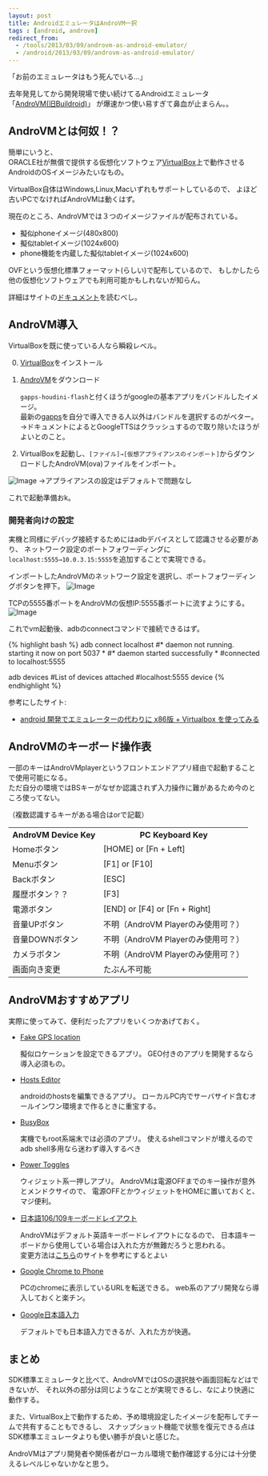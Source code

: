 ```yaml
---
layout: post
title: AndroidエミュレータはAndroVM一択
tags : [android, androvm]
redirect_from: 
  - /tools/2013/03/09/androvm-as-android-emulator/
  - /android/2013/03/09/androvm-as-android-emulator/
---
```



「お前のエミュレータはもう死んでいる…」

去年発見してから開発現場で使い続けてるAndroidエミュレータ  
「[AndroVM(旧Buildroid)](http://androvm.org/blog/download/)」
が爆速かつ使い易すぎて鼻血が止まらん。。


## AndroVMとは何奴！？

簡単にいうと、  
ORACLE社が無償で提供する仮想化ソフトウェア[VirtualBox](https://www.virtualbox.org/)上で動作させるAndroidのOSイメージみたいなもの。

VirtualBox自体はWindows,Linux,Macいずれもサポートしているので、
よほど古いPCでなければAndroVMは動くはず。

現在のところ、AndroVMでは３つのイメージファイルが配布されている。

* 擬似phoneイメージ(480x800)
* 擬似tabletイメージ(1024x600)
* phone機能を内蔵した擬似tabletイメージ(1024x600)

OVFという仮想化標準フォーマット(らしい)で配布しているので、
もしかしたら他の仮想化ソフトウェアでも利用可能かもしれないが知らん。

詳細はサイトの[ドキュメント](http://androvm.org/blog/androvm-documentation/)を読むべし。

## AndroVM導入

VirtualBoxを既に使っている人なら瞬殺レベル。

0. [VirtualBox](https://www.virtualbox.org/wiki/Downloads)をインストール
1. [AndroVM](http://androvm.org/blog/download/)をダウンロード

	`gapps-houdini-flash`と付くほうがgoogleの基本アプリをバンドルしたイメージ。  
	最新の[gapps](http://goo.im/gapps)を自分で導入できる人以外はバンドルを選択するのがベター。  
	→ドキュメントによるとGoogleTTSはクラッシュするので取り除いたほうがよいとのこと。

2. VirtualBoxを起動し、`[ファイル]→[仮想アプライアンスのインポート]`からダウンロードしたAndroVM(ova)ファイルをインポート。

![Image](https://www.googledrive.com/host/0B30bERhjS_icZGxLRlRoRUlmM1k)
→アプライアンスの設定はデフォルトで問題なし  

これで起動準備おk。


### 開発者向けの設定

実機と同様にデバッグ接続するためにはadbデバイスとして認識させる必要があり、
ネットワーク設定のポートフォワーディングに`localhost:5555→10.0.3.15:5555`を追加することで実現できる。

インポートしたAndroVMのネットワーク設定を選択し、ポートフォワーディングボタンを押下。
![Image](https://www.googledrive.com/host/0B30bERhjS_icTDVMU004bE9zMXM)

TCPの5555番ポートをAndroVMの仮想IP:5555番ポートに流すようにする。
![Image](https://www.googledrive.com/host/0B30bERhjS_icazFIOU9WMk45WjQ)

これでvm起動後、adbのconnectコマンドで接続できるはず。

{% highlight bash %}
adb connect localhost
#* daemon not running. starting it now on port 5037 *
#* daemon started successfully *
#connected to localhost:5555

adb devices
#List of devices attached
#localhost:5555	device
{% endhighlight %}

参考にしたサイト:

* [android 開発でエミュレーターの代わりに x86版 + Virtualbox を使ってみる](http://poozxxx.hatenablog.com/entry/2012/07/25/013740)


## AndroVMのキーボード操作表

一部のキーはAndroVMplayerというフロントエンドアプリ経由で起動することで使用可能になる。  
ただ自分の環境ではBSキーがなぜか認識されず入力操作に難があるため今のところ使ってない。

（複数認識するキーがある場合はorで記載）

<table class="table">
	<tr>
		<th>AndroVM Device Key</th>
		<th>PC Keyboard Key</th>
	</tr>
	<tr>
		<td>Homeボタン</td>
		<td>[HOME] or [Fn + Left]</td>
	</tr>
	<tr>
		<td>Menuボタン</td>
		<td>[F1] or [F10]</td>
	</tr>
	<tr>
		<td>Backボタン</td>
		<td>[ESC]</td>
	</tr>
	<tr>
		<td>履歴ボタン？？</td>
		<td>[F3]</td>
	</tr>
	<tr>
		<td>電源ボタン</td>
		<td>[END] or [F4] or [Fn + Right]</td>
	</tr>
	<tr>
		<td>音量UPボタン</td>
		<td>不明（AndroVM Playerのみ使用可？）</td>
	</tr>
	<tr>
		<td>音量DOWNボタン</td>
		<td>不明（AndroVM Playerのみ使用可？）</td>
	</tr>
	<tr>
		<td>カメラボタン</td>
		<td>不明（AndroVM Playerのみ使用可？）</td>
	</tr>
	<tr>
		<td>画面向き変更</td>
		<td>たぶん不可能</td>
	</tr>

</table>

## AndroVMおすすめアプリ

実際に使ってみて、便利だったアプリをいくつかあげておく。

* [Fake GPS location](https://play.google.com/store/apps/details?id=com.lexa.fakegps)

	擬似ロケーションを設定できるアプリ。
	GEO付きのアプリを開発するなら導入必須もの。

* [Hosts Editor](https://play.google.com/store/apps/details?id=com.treb.hosts)

	androidのhostsを編集できるアプリ。
	ローカルPC内でサーバサイド含むオールインワン環境まで作るときに重宝する。

* [BusyBox](https://play.google.com/store/apps/details?id=stericson.busybox)

	実機でもroot系端末では必須のアプリ。
	使えるshellコマンドが増えるのでadb shell多用なら迷わず導入するべき

* [Power Toggles](https://play.google.com/store/apps/details?id=com.painless.pc)

	ウィジェット系一押しアプリ。
	AndroVMは電源OFFまでのキー操作が意外とメンドクサイので、
	電源OFFとかウィジェットをHOMEに置いておくと、マジ便利。

* [日本語106/109キーボードレイアウト](https://play.google.com/store/apps/details?id=net.init0.android.keyboard109)

	AndroVMはデフォルト英語キーボードレイアウトになるので、
	日本語キーボードから使用している場合は入れた方が無難だろうと思われる。  
	変更方法は[こちら](http://hirara.seesaa.net/article/297608063.html)のサイトを参考にするとよい

* [Google Chrome to Phone](https://play.google.com/store/apps/details?id=com.google.android.apps.chrometophone)

	PCのchromeに表示しているURLを転送できる。
	web系のアプリ開発なら導入しておくと楽チン。

* [Google日本語入力](https://play.google.com/store/apps/details?id=com.google.android.inputmethod.japanese)

	デフォルトでも日本語入力できるが、入れた方が快適。

## まとめ

SDK標準エミュレータと比べて、AndroVMではOSの選択肢や画面回転などはできないが、
それ以外の部分は同じようなことが実現できるし、なにより快適に動作する。

また、VirtualBox上で動作するため、予め環境設定したイメージを配布してチームで共有することもできるし、
スナップショット機能で状態を復元できる点はSDK標準エミュレータよりも使い勝手が良いと感じた。

AndroVMはアプリ開発者や関係者がローカル環境で動作確認する分には十分使えるレベルじゃないかなと思う。
